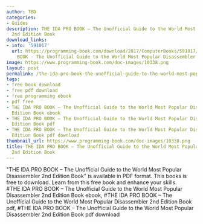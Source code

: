 ```yaml
---
author: TBD
categories:
- Guides
description: THE IDA PRO BOOK – The Unofficial Guide to the World Most Popular Disassembler
  2nd Edition Book
download_links:
- info: '591017'
  url: https://programming-book.com/download/2017/ComputerBooks/591017/THE IDA PRO
    BOOK - The Unofficial Guide to the World Most Popular Disassembler 2nd Edition.pdf
image: https://www.programming-book.com/doc-images/10338.png
layout: post
permalink: /the-ida-pro-book-the-unofficial-guide-to-the-world-most-popular-disassembler-2nd.html
tags:
- free book download
- free pdf download
- free programming ebook
- pdf free
- THE IDA PRO BOOK – The Unofficial Guide to the World Most Popular Disassembler 2nd
  Edition Book ebook
- THE IDA PRO BOOK – The Unofficial Guide to the World Most Popular Disassembler 2nd
  Edition Book pdf
- THE IDA PRO BOOK – The Unofficial Guide to the World Most Popular Disassembler 2nd
  Edition Book pdf download
thumbnail_url: https://www.programming-book.com/doc-images/10338.png
title: THE IDA PRO BOOK – The Unofficial Guide to the World Most Popular Disassembler
  2nd Edition Book
---
```


 
<div class="item-desc text-justify">
  "THE IDA PRO BOOK – The Unofficial Guide to the World Most Popular Disassembler 2nd Edition Book" is available in PDF format. This books is free to download. Learn from this free book and enhance your skills.
  <br>
  #THE IDA PRO BOOK – The Unofficial Guide to the World Most Popular Disassembler 2nd Edition Book ebook, #THE IDA PRO BOOK – The Unofficial Guide to the World Most Popular Disassembler 2nd Edition Book pdf, #THE IDA PRO BOOK – The Unofficial Guide to the World Most Popular Disassembler 2nd Edition Book pdf download
</div>